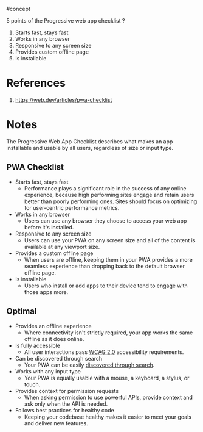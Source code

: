#concept 


5 points of the Progressive web app checklist
?
1. Starts fast, stays fast
2. Works in any browser
3. Responsive to any screen size
4. Provides custom offline page
5. Is installable

# References
1. https://web.dev/articles/pwa-checklist

# Notes

The Progressive Web App Checklist describes what makes an app installable and usable by all users, regardless of size or input type.


## PWA Checklist
- Starts fast, stays fast 
	- Performance plays a significant role in the success of any online experience, because high performing sites engage and retain users better than poorly performing ones. Sites should focus on optimizing for user-centric performance metrics.
- Works in any browser
	- Users can use any browser they choose to access your web app before it's installed.
- Responsive to any screen size
	- Users can use your PWA on any screen size and all of the content is available at any viewport size.
- Provides a custom offline page
	- When users are offline, keeping them in your PWA provides a more seamless experience than dropping back to the default browser offline page.
- Is installable
	- Users who install or add apps to their device tend to engage with those apps more.

## Optimal
- Provides an offline experience
	- Where connectivity isn't strictly required, your app works the same offline as it does online.
- Is fully accessible
	- All user interactions pass [WCAG 2.0](https://www.w3.org/TR/WCAG20/) accessibility requirements.
- Can be discovered through search
	- Your PWA can be easily [discovered through search](https://web.dev/explore/discoverable).
- Works with any input type
	- Your PWA is equally usable with a mouse, a keyboard, a stylus, or touch.
- Provides context for permission requests
	- When asking permission to use powerful APIs, provide context and ask only when the API is needed.
- Follows best practices for healthy code
	- Keeping your codebase healthy makes it easier to meet your goals and deliver new features.

